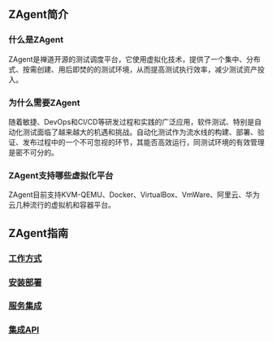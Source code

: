 ## ZAgent简介

### 什么是ZAgent

ZAgent是禅道开源的测试调度平台，它使用虚拟化技术，提供了一个集中、分布式、按需创建、用后即焚的的测试环境，从而提高测试执行效率，减少测试资产投入。

### 为什么需要ZAgent

随着敏捷、DevOps和CI/CD等研发过程和实践的广泛应用，软件测试、特别是自动化测试面临了越来越大的机遇和挑战。自动化测试作为流水线的构建、部署、验证、发布过程中的一个不可忽视的环节，其能否高效运行，同测试环境的有效管理是密不可分的。

### ZAgent支持哪些虚拟化平台

ZAgent目前支持KVM-QEMU、Docker、VirtualBox、VmWare、阿里云、华为云几种流行的虚拟机和容器平台。

## ZAgent指南

### [工作方式](other/work.md)

### [安装部署](deploy/index.md)

### [服务集成](integration/index.md)

### [集成API](api/index.md)
